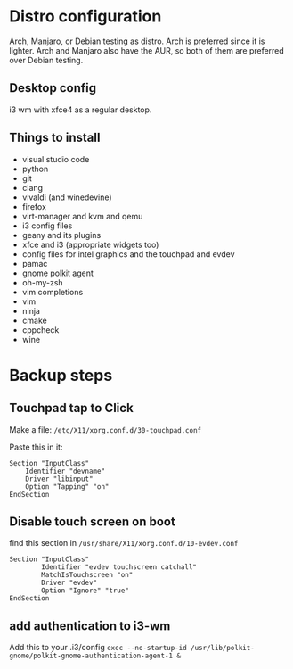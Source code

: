 # Distro configuration
Arch, Manjaro, or Debian testing as distro. Arch is preferred since it is lighter. Arch and Manjaro also have the AUR, so both of them are preferred over Debian testing.

## Desktop config
i3 wm with xfce4 as a regular desktop. 

## Things to install
+ visual studio code
+ python
+ git
+ clang
+ vivaldi (and winedevine)
+ firefox
+ virt-manager and kvm and qemu
+ i3 config files
+ geany and its plugins
+ xfce and i3 (appropriate widgets too)
+ config files for intel graphics and the touchpad and evdev
+ pamac
+ gnome polkit agent
+ oh-my-zsh
+ vim completions
+ vim 
+ ninja
+ cmake
+ cppcheck
+ wine

# Backup steps

## Touchpad tap to Click

Make a file: `/etc/X11/xorg.conf.d/30-touchpad.conf`

Paste this in it:
```
Section "InputClass"
    Identifier "devname"
    Driver "libinput"
    Option "Tapping" "on"
EndSection
```

## Disable touch screen on boot

find this section in `/usr/share/X11/xorg.conf.d/10-evdev.conf` 

```
Section "InputClass"
    	Identifier "evdev touchscreen catchall"
        MatchIsTouchscreen "on"
        Driver "evdev"
    	Option "Ignore" "true"
EndSection
```

## add authentication to i3-wm

Add this to your .i3/config `exec --no-startup-id /usr/lib/polkit-gnome/polkit-gnome-authentication-agent-1 &`


